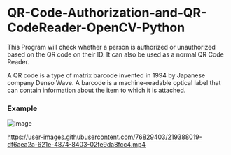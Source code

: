 # QR-Code-Authorization-and-QR-CodeReader-OpenCV-Python
This Program will check whether a person is authorized or unauthorized based on the QR code on their ID. It can also be used as a normal QR Code Reader.

A QR code is a type of matrix barcode invented in 1994 by Japanese company Denso Wave. A barcode is a machine-readable optical label that can contain information about the item to which it is attached.



### Example

![image](https://user-images.githubusercontent.com/76829403/218099958-88d271c0-476b-4c66-b59c-c803dc2c8023.png)


https://user-images.githubusercontent.com/76829403/219388019-df6aea2a-621e-4874-8403-02fe9da8fcc4.mp4

